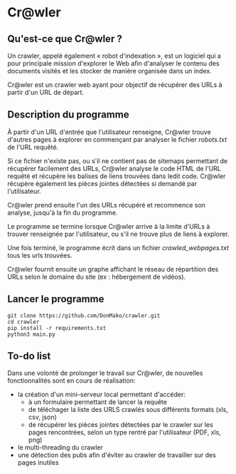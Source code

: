 # Cr@wler

## Qu'est-ce que Cr@wler ?

Un crawler, appelé également « robot d'indexation », est un logiciel qui a pour principale mission d'explorer le Web afin d'analyser le contenu des documents visités et les stocker de manière organisée dans un index.

Cr@wler est un crawler web ayant pour objectif de récupérer des URLs à partir d'un URL de départ. 

## Description du programme
À partir d'un URL d'entrée que l'utilisateur renseigne, Cr@wler trouve d'autres pages à explorer en commençant par analyser le fichier *robots.txt* de l'URL requêté.

Si ce fichier n'existe pas, ou s'il ne contient pas de sitemaps permettant de récupérer facilement des URLs, Cr@wler analyse le code HTML de l'URL requêté et récupère les balises de liens trouvées dans ledit code. Cr@wler récupère également les pièces jointes détectées si demandé par l'utilisateur.

Cr@wler prend ensuite l'un des URLs récupéré et recommence son analyse, jusqu'à la fin du programme.

Le programme se termine lorsque Cr@wler arrive à la limite d'URLs à trouver renseignée par l'utilisateur, ou s'il ne trouve plus de liens à explorer.

Une fois terminé, le programme écrit dans un fichier *crawled_webpages.txt* tous les urls trouvées.

Cr@wler fournit ensuite un graphe affichant le réseau de répartition des URLs selon le domaine du site (ex : hébergement de vidéos).

## Lancer le programme

```
git clone https://github.com/DonMako/crawler.git
cd crawler
pip install -r requirements.txt
python3 main.py
```

## To-do list
Dans une volonté de prolonger le travail sur Cr@wler, de nouvelles fonctionnalités sont en cours de réalisation:

* la création d'un mini-serveur local permettant d'accéder:
    + à un formulaire permettant de lancer la requête
    + de téléchager la liste des URLS crawlés sous différents formats (xls, csv, json)
    + de récupérer les pièces jointes détectées par le crawler sur les pages rencontrées, selon un type rentré par l'utilisateur (PDF, xls, png)
* le multi-threading du crawler
* une détection des pubs afin d'éviter au crawler de travailler sur des pages inutiles

